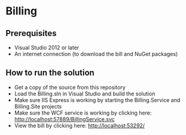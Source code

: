 # Billing

## Prerequisites
* Visual Studio 2012 or later
* An internet connection (to download the bill and NuGet packages)

## How to run the solution
* Get a copy of the source from this repository
* Load the Billing.sln in Visual Studio and build the solution
* Make sure IIS Express is working by starting the Billing.Service and Billing.Site projects
* Make sure the WCF service is working by clicking here: [http://localhost:57889/BillingService.svc](http://localhost:57889/BillingService.svc)
* View the bill by clicking here: [http://localhost:53292/](http://localhost:53292/)
